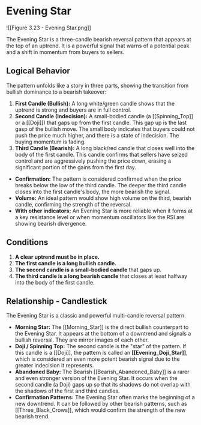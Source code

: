 # Evening Star

![[Figure 3.23 - Evening Star.png]]

The Evening Star is a three-candle bearish reversal pattern that appears at the top of an uptrend. It is a powerful signal that warns of a potential peak and a shift in momentum from buyers to sellers.

## Logical Behavior

The pattern unfolds like a story in three parts, showing the transition from bullish dominance to a bearish takeover:

1.  **First Candle (Bullish):** A long white/green candle shows that the uptrend is strong and buyers are in full control.
2.  **Second Candle (Indecision):** A small-bodied candle (a [[Spinning_Top]] or a [[Doji]]) that gaps up from the first candle. This gap up is the last gasp of the bullish move. The small body indicates that buyers could not push the price much higher, and there is a state of indecision. The buying momentum is fading.
3.  **Third Candle (Bearish):** A long black/red candle that closes well into the body of the first candle. This candle confirms that sellers have seized control and are aggressively pushing the price down, erasing a significant portion of the gains from the first day.

- **Confirmation:** The pattern is considered confirmed when the price breaks below the low of the third candle. The deeper the third candle closes into the first candle's body, the more bearish the signal.
- **Volume:** An ideal pattern would show high volume on the third, bearish candle, confirming the strength of the reversal.
- **With other indicators:** An Evening Star is more reliable when it forms at a key resistance level or when momentum oscillators like the RSI are showing bearish divergence.

## Conditions

1.  **A clear uptrend must be in place.**
2.  **The first candle is a long bullish candle.**
3.  **The second candle is a small-bodied candle** that gaps up.
4.  **The third candle is a long bearish candle** that closes at least halfway into the body of the first candle.

## Relationship - Candlestick

The Evening Star is a classic and powerful multi-candle reversal pattern.

- **Morning Star:** The [[Morning_Star]] is the direct bullish counterpart to the Evening Star. It appears at the bottom of a downtrend and signals a bullish reversal. They are mirror images of each other.
- **Doji / Spinning Top:** The second candle is the "star" of the pattern. If this candle is a [[Doji]], the pattern is called an **[[Evening_Doji_Star]]**, which is considered an even more potent bearish signal due to the greater indecision it represents.
- **Abandoned Baby:** The Bearish [[Bearish_Abandoned_Baby]] is a rarer and even stronger version of the Evening Star. It occurs when the second candle (a Doji) gaps up so that its shadows do not overlap with the shadows of the first and third candles.
- **Confirmation Patterns:** The Evening Star often marks the beginning of a new downtrend. It can be followed by other bearish patterns, such as [[Three_Black_Crows]], which would confirm the strength of the new bearish trend.
